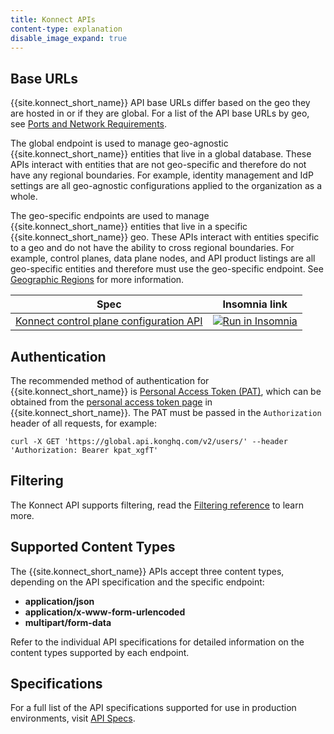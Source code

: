 ```yaml
---
title: Konnect APIs
content-type: explanation
disable_image_expand: true
---
```



## Base URLs

{{site.konnect_short_name}} API base URLs differ based on the geo they are hosted in or if they are global. For a list of the API base URLs by geo, see [Ports and Network Requirements](/konnect/network/).

The global endpoint is used to manage geo-agnostic {{site.konnect_short_name}} entities that live in a global database. These APIs interact with entities that are not geo-specific and therefore do not have any regional boundaries. For example, identity management and IdP settings are all geo-agnostic configurations applied to the organization as a whole.

The geo-specific endpoints are used to manage {{site.konnect_short_name}} entities that live in a specific {{site.konnect_short_name}} geo. These APIs interact with entities specific to a geo and do not have the ability to cross regional boundaries. For example, control planes, data plane nodes, and API product listings are all geo-specific entities and therefore must use the geo-specific endpoint. See [Geographic Regions](/konnect/geo/) for more information. 




| Spec | Insomnia link |
|------|---------------|
| [Konnect control plane configuration API](/konnect/api/control-plane-configuration/latest/) | <a href="https://insomnia.rest/run/?label=Control%20Plane%20Configuration%20API&uri=https%3A%2F%2Fraw.githubusercontent.com%2FKong%2Fdocs.konghq.com%2Fmain%2Fapi-specs%2FKonnect%2Fcontrol-planes-config%2Fcontrol-planes-config.yaml" target="_blank"><img src="https://insomnia.rest/images/run.svg" alt="Run in Insomnia"></a>|

## Authentication

The recommended method of authentication for {{site.konnect_short_name}} is [Personal Access Token (PAT)](/konnect/gateway-manager/declarative-config/#generate-a-personal-access-token), which can be obtained from the [personal access token page](https://cloud.konghq.com/global/account/tokens) in {{site.konnect_short_name}}. The PAT must be passed in the `Authorization` header of all requests, for example: 

`curl -X GET 'https://global.api.konghq.com/v2/users/' --header 'Authorization: Bearer kpat_xgfT'`

## Filtering

The Konnect API supports filtering, read the [Filtering reference](/konnect/api/filtering/) to learn more.


## Supported Content Types

The {{site.konnect_short_name}} APIs accept three content types, depending on the API specification and the specific endpoint:

- **application/json**
- **application/x-www-form-urlencoded**
- **multipart/form-data**

Refer to the individual API specifications for detailed information on the content types supported by each endpoint.

## Specifications

For a full list of the API specifications supported for use in production environments, visit [API Specs](/api/). 
